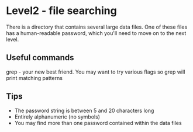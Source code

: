 # Level2 - file searching
There is a directory that contains several large data files. One of these files
has a human-readable password, which you'll need to move on to the next level.

## Useful commands
grep - your new best friend. You may want to try various flags so grep will
       print matching patterns

## Tips
- The password string is between 5 and 20 characters long
- Entirely alphanumeric (no symbols)
- You may find more than one password contained within the data files

